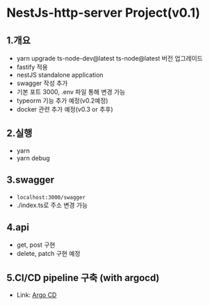 # NestJs-http-server Project(v0.1)

## 1.개요

- yarn upgrade ts-node-dev@latest ts-node@latest 버전 업그레이드
- fastify 적용
- nestJS standalone application
- swagger 작성 추가
- 기본 포트 3000, .env 파일 통해 변경 가능
- typeorm 기능 추가 예정(v0.2예정)
- docker 관련 추가 예정(v0.3 or 추후)

## 2.실행

- yarn
- yarn debug

## 3.swagger

- `localhost:3000/swagger`
- ./index.ts로 주소 변경 가능

## 4.api

- get, post 구현
- delete, patch 구현 예정

## 5.CI/CD pipeline 구축 (with argocd)

- Link: [Argo CD][argocd]

[argocd]: https://argo-cd.readthedocs.io/en/stable/ 'Go Argo'
